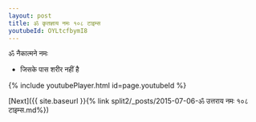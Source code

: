 ```yaml
---
layout: post
title: ॐ कृतज्ञाय नमः १०८ टाइम्स
youtubeId: OYLtcfbymI8
---
```

 
 
 ॐ नैकात्मने नमः  
 
 -  जिसके पास शरीर नहीं है 
 
  
 
  
 
 
 
 
 
 


{% include youtubePlayer.html id=page.youtubeId %}
 
[Next]({{ site.baseurl }}{% link  split2/_posts/2015-07-06-ॐ उत्तराय नमः १०८ टाइम्स.md%})
 
